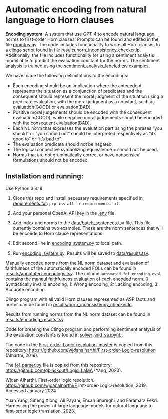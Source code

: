 # Automatic encoding from natural language to Horn clauses

**Encoding system:**
A system that use GPT-4 to encode natural language norms to first-order Horn clauses. Prompts can be found and edited in the file [promtps.py](prompts.py). The code includes functionality to write all Horn clauses to a clingo script found in file [results.horn_inconsistency_checker.lp](results.horn_inconsistency_checker.lp). Additionally, the file includes functionality for using a sentiment analysis model able to predict the evaluation constant for the norms. The sentiment analysis is trained using the [sentiment_analysis_labeled.tsv](sentiment_analysis_labeled.tsv) examples.

We have made the following delimitations to the encodings:
- Each encoding should be an implication where the antecedent represents the situation as a conjunction of predicates and the consequent should represent the moral judgment of the situation using a predicate evaluation, with the moral judgment as a constant, such as evaluation(GOOD) or evaluation(BAD).
- Positive moral judgements should be encoded with the consequent evaluation(GOOD), while negative moral judgements should be encoded with the consequent evaluation(BAD).
- Each NL norm that expresses the evaluation part using the phrases “you should” or “you should not” should be interpreted respectively as “it’s good to” or “it’s bad to”.
- The evaluation predicate should not be negated.
- The logical connective symbolizing equivalence = should not be used.
- Norms that are not grammatically correct or have nonsensical formulations should not be encoded.

## Installation and running:
Use Python 3.8.19

1. Clone this repo and install necessary requirements specified in [requirements.txt](requirements.txt): `pip install -r requirements.txt`
2. Add your personal OpenAI API key in the [.env](.env) file.

3. Add index and norms to the [data/batch_sentences.tsv](data/batch_sentences.tsv) file. This file currently contains two examples. These are the norm sentences that will be encoede to Horn clause representations.
3. Edit second line in [encoding_system.py](encoding_system.py) to local path.
4. Run [encoding_system.py](encoding_system.py). Results will be saved to [data/results.tsv](data/results.tsv).

Manually encoded norms from the NL norm dataset and evaluation of faithfulness of the automatically encoded FOLs can be found in [results/annotated-encodings.tsv](results/annotated-encodings.tsv). The column `automated_fol_encoding-eval` contains the manaul faithfulness evaluation of each encoded norm. 0: Syntactically invalid encoding, 1: Wrong encoding, 2: Lacking encoding, 3: Accurate encoding.

Clingo program with all valid Horn clauses represented as ASP facts and norms can be found in [results/horn_inconsistency_checker.lp](results/horn_inconsistency_checker.lp).

Results from running norms from the NL norm dataset can be found in [results/encoding_results.tsv](results/encoding_results.tsv). 

Code for creating the Clingo program and performing sentiment analysis of the evaluation constants is found in [solver_and_sa.ipynb](solver_and_sa.ipynb).

The code in the [First-order-Logic-resolution-master](First-order-Logic-resolution-master) is copied from this repository: https://github.com/wjdanalharthi/First-order-Logic-resolution (Alharthi, 2019).

The [fol_parser.py](fol_parser.py) file is copied from this repository: https://github.com/gblackout/LogicLLaMA (Yang, 2023).



Wjdan Alharthi. First-order logic resolution. https://github.com/wjdanalharthi/F
irst-order-Logic-resolution, 2019. Accessed January 2024

Yuan Yang, Siheng Xiong, Ali Payani, Ehsan Shareghi, and Faramarz Fekri. Harnessing
the power of large language models for natural language to first-order logic translation,
2023.

